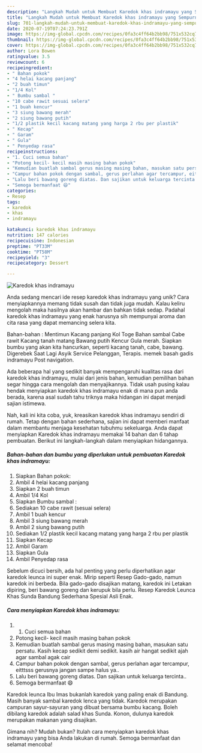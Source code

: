```yaml
---
description: "Langkah Mudah untuk Membuat Karedok khas indramayu yang Sempurna"
title: "Langkah Mudah untuk Membuat Karedok khas indramayu yang Sempurna"
slug: 701-langkah-mudah-untuk-membuat-karedok-khas-indramayu-yang-sempurna
date: 2020-07-19T07:24:23.791Z
image: https://img-global.cpcdn.com/recipes/0fa3c4ff64b2bb98/751x532cq70/karedok-khas-indramayu-foto-resep-utama.jpg
thumbnail: https://img-global.cpcdn.com/recipes/0fa3c4ff64b2bb98/751x532cq70/karedok-khas-indramayu-foto-resep-utama.jpg
cover: https://img-global.cpcdn.com/recipes/0fa3c4ff64b2bb98/751x532cq70/karedok-khas-indramayu-foto-resep-utama.jpg
author: Lora Bowen
ratingvalue: 3.5
reviewcount: 6
recipeingredient:
- " Bahan pokok"
- "4 helai kacang panjang"
- "2 buah timun"
- "1/4 Kol"
- " Bumbu sambal "
- "10 cabe rawit sesuai selera"
- "1 buah kencur"
- "3 siung bawang merah"
- "2 siung bawang putih"
- "1/2 plastik kecil kacang matang yang harga 2 rbu per plastik"
- " Kecap"
- " Garam"
- " Gula"
- " Penyedap rasa"
recipeinstructions:
- "1. Cuci semua bahan"
- "Potong kecil- kecil masih masing bahan pokok"
- "Kemudian buatlah sambal gerus masing masing bahan, masukan satu persatu. Kasih kecap sedikit demi sedikit. kasih air hangat sedikit ajah agar sambal agak cair"
- "Campur bahan pokok dengan sambal, gerus perlahan agar tercampur, eitttsss gerusnya jangan sampe halus ya.."
- "Lalu beri bawang goreng diatas. Dan sajikan untuk keluarga tercinta.."
- "Semoga bermanfaat 😄"
categories:
- Resep
tags:
- karedok
- khas
- indramayu

katakunci: karedok khas indramayu 
nutrition: 147 calories
recipecuisine: Indonesian
preptime: "PT33M"
cooktime: "PT58M"
recipeyield: "3"
recipecategory: Dessert

---
```



![Karedok khas indramayu](https://img-global.cpcdn.com/recipes/0fa3c4ff64b2bb98/751x532cq70/karedok-khas-indramayu-foto-resep-utama.jpg)

Anda sedang mencari ide resep karedok khas indramayu yang unik? Cara menyiapkannya memang tidak susah dan tidak juga mudah. Kalau keliru mengolah maka hasilnya akan hambar dan bahkan tidak sedap. Padahal karedok khas indramayu yang enak harusnya sih mempunyai aroma dan cita rasa yang dapat memancing selera kita.

Bahan-bahan : Mentimun Kacang panjang Kol Toge Bahan sambal Cabe rawit Kacang tanah matang Bawang putih Kencur Gula merah. Siapkan bumbu yang akan kita hancurkan, seperti kacang tanah, cabe, bawang. Digerebek Saat Lagi Asyik Service Pelanggan, Terapis. memek basah gadis indramayu Post navigation.

Ada beberapa hal yang sedikit banyak mempengaruhi kualitas rasa dari karedok khas indramayu, mulai dari jenis bahan, kemudian pemilihan bahan segar hingga cara mengolah dan menyajikannya. Tidak usah pusing kalau hendak menyiapkan karedok khas indramayu enak di mana pun anda berada, karena asal sudah tahu triknya maka hidangan ini dapat menjadi sajian istimewa.


Nah, kali ini kita coba, yuk, kreasikan karedok khas indramayu sendiri di rumah. Tetap dengan bahan sederhana, sajian ini dapat memberi manfaat dalam membantu menjaga kesehatan tubuhmu sekeluarga. Anda dapat menyiapkan Karedok khas indramayu memakai 14 bahan dan 6 tahap pembuatan. Berikut ini langkah-langkah dalam menyiapkan hidangannya.

<!--inarticleads1-->

##### Bahan-bahan dan bumbu yang diperlukan untuk pembuatan Karedok khas indramayu:

1. Siapkan  Bahan pokok:
1. Ambil 4 helai kacang panjang
1. Siapkan 2 buah timun
1. Ambil 1/4 Kol
1. Siapkan  Bumbu sambal :
1. Sediakan 10 cabe rawit (sesuai selera)
1. Ambil 1 buah kencur
1. Ambil 3 siung bawang merah
1. Ambil 2 siung bawang putih
1. Sediakan 1/2 plastik kecil kacang matang yang harga 2 rbu per plastik
1. Siapkan  Kecap
1. Ambil  Garam
1. Siapkan  Gula
1. Ambil  Penyedap rasa


Sebelum dicuci bersih, ada hal penting yang perlu diperhatikan agar karedok leunca ini super enak. Mirip seperti Resep Gado-gado, namun karedok ini berbeda. Bila gado-gado disajikan matang, karedok ini Letakan dipiring, beri bawang goreng dan kerupuk bila perlu. Resep Karedok Leunca Khas Sunda Bandung Sederhana Spesial Asli Enak. 

<!--inarticleads2-->

##### Cara menyiapkan Karedok khas indramayu:

1. 1. Cuci semua bahan
1. Potong kecil- kecil masih masing bahan pokok
1. Kemudian buatlah sambal gerus masing masing bahan, masukan satu persatu. Kasih kecap sedikit demi sedikit. kasih air hangat sedikit ajah agar sambal agak cair
1. Campur bahan pokok dengan sambal, gerus perlahan agar tercampur, eitttsss gerusnya jangan sampe halus ya..
1. Lalu beri bawang goreng diatas. Dan sajikan untuk keluarga tercinta..
1. Semoga bermanfaat 😄


Karedok leunca Ibu Imas bukanlah karedok yang paling enak di Bandung. Masih banyak sambal karedok lenca yang tidak. Karedok merupakan campuran sayur-sayuran yang dibuat bersama bumbu kacang. Boleh dibilang karedok adalah salad khas Sunda. Konon, dulunya karedok merupakan makanan yang disajikan. 

Gimana nih? Mudah bukan? Itulah cara menyiapkan karedok khas indramayu yang bisa Anda lakukan di rumah. Semoga bermanfaat dan selamat mencoba!
